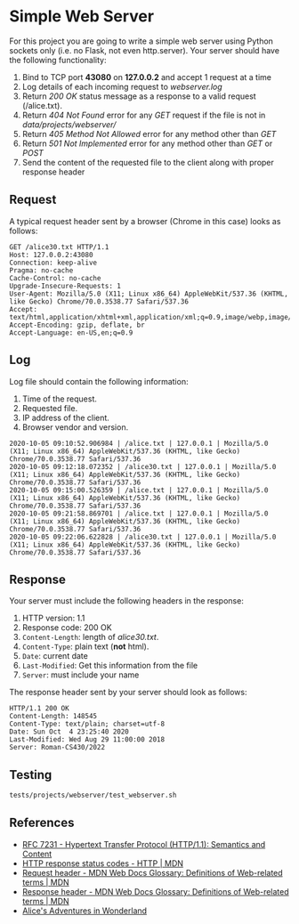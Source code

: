# Simple Web Server

For this project you are going to write a simple web server using Python sockets only (i.e. no Flask, not even http.server). Your server should have the following functionality:

1. Bind to TCP port **43080** on **127.0.0.2** and accept 1 request at a time
2. Log details of each incoming request to *webserver.log*
3. Return *200 OK* status message as a response to a valid request (/alice.txt).
4. Return *404 Not Found* error for any *GET* request if the file is not in *data/projects/webserver/*
5. Return *405 Method Not Allowed* error for any method other than *GET*
6. Return *501 Not Implemented* error for any method other than *GET* or *POST*
7. Send the content of the requested file to the client along with proper response header

## Request

A typical request header sent by a browser (Chrome in this case) looks as follows:

```text
GET /alice30.txt HTTP/1.1
Host: 127.0.0.2:43080
Connection: keep-alive
Pragma: no-cache
Cache-Control: no-cache
Upgrade-Insecure-Requests: 1
User-Agent: Mozilla/5.0 (X11; Linux x86_64) AppleWebKit/537.36 (KHTML, like Gecko) Chrome/70.0.3538.77 Safari/537.36
Accept: text/html,application/xhtml+xml,application/xml;q=0.9,image/webp,image/apng,*/*;q=0.8
Accept-Encoding: gzip, deflate, br
Accept-Language: en-US,en;q=0.9

```

## Log

Log file should contain the following information:

1. Time of the request.
2. Requested file.
3. IP address of the client.
4. Browser vendor and version.

```text
2020-10-05 09:10:52.906984 | /alice.txt | 127.0.0.1 | Mozilla/5.0 (X11; Linux x86_64) AppleWebKit/537.36 (KHTML, like Gecko) Chrome/70.0.3538.77 Safari/537.36
2020-10-05 09:12:18.072352 | /alice30.txt | 127.0.0.1 | Mozilla/5.0 (X11; Linux x86_64) AppleWebKit/537.36 (KHTML, like Gecko) Chrome/70.0.3538.77 Safari/537.36
2020-10-05 09:15:00.526359 | /alice.txt | 127.0.0.1 | Mozilla/5.0 (X11; Linux x86_64) AppleWebKit/537.36 (KHTML, like Gecko) Chrome/70.0.3538.77 Safari/537.36
2020-10-05 09:21:58.869701 | /alice.txt | 127.0.0.1 | Mozilla/5.0 (X11; Linux x86_64) AppleWebKit/537.36 (KHTML, like Gecko) Chrome/70.0.3538.77 Safari/537.36
2020-10-05 09:22:06.622828 | /alice30.txt | 127.0.0.1 | Mozilla/5.0 (X11; Linux x86_64) AppleWebKit/537.36 (KHTML, like Gecko) Chrome/70.0.3538.77 Safari/537.36
```

## Response

Your server must include the following headers in the response:

1. HTTP version: 1.1
2. Response code: 200 OK
3. `Content-Length`: length of *alice30.txt*.
4. `Content-Type`: plain text (**not** html).
5. `Date`: current date
6. `Last-Modified`: Get this information from the file
7. `Server`: must include your name

The response header sent by your server should look as follows:

```text
HTTP/1.1 200 OK
Content-Length: 148545
Content-Type: text/plain; charset=utf-8
Date: Sun Oct  4 23:25:40 2020
Last-Modified: Wed Aug 29 11:00:00 2018
Server: Roman-CS430/2022

```

## Testing

```bash
tests/projects/webserver/test_webserver.sh
```

## References

* [RFC 7231 - Hypertext Transfer Protocol (HTTP/1.1): Semantics and Content](https://tools.ietf.org/html/rfc7231)
* [HTTP response status codes - HTTP | MDN](https://developer.mozilla.org/en-US/docs/Web/HTTP/Status)
* [Request header - MDN Web Docs Glossary: Definitions of Web-related terms | MDN](https://developer.mozilla.org/en-US/docs/Glossary/Request_header)
* [Response header - MDN Web Docs Glossary: Definitions of Web-related terms | MDN](https://developer.mozilla.org/en-US/docs/Glossary/Response_header)
* [Alice's Adventures in Wonderland](www.umich.edu/~umfandsf/other/ebooks/alice30.txt)
